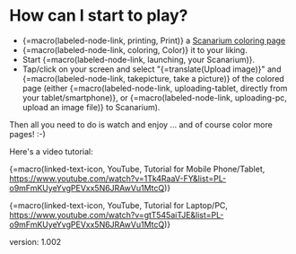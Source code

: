 # How can I start to play?

* {=macro(labeled-node-link, printing, Print)} a [Scanarium coloring page](https://scanarium.com/#pdfs)
* {=macro(labeled-node-link, coloring, Color)} it to your liking.
* Start {=macro(labeled-node-link, launching, your Scanarium)}.
* Tap/click on your screen and select "{=translate(Upload image)}" and {=macro(labeled-node-link, takepicture, take a picture)} of the colored page (either {=macro(labeled-node-link, uploading-tablet, directly from your tablet/smartphone)}, or {=macro(labeled-node-link, uploading-pc, upload an image file)} to Scanarium).

Then all you need to do is watch and enjoy ... and of course color more pages! :-)

Here's a video tutorial:

{=macro(linked-text-icon, YouTube, Tutorial for Mobile Phone/Tablet, https://www.youtube.com/watch?v=1Tk4RaaV-FY&list=PL-o9mFmKUyeYvgPEVxx5N6JRAwVu1MtcQ)}

{=macro(linked-text-icon, YouTube, Tutorial for Laptop/PC, https://www.youtube.com/watch?v=gtT545aiTJE&list=PL-o9mFmKUyeYvgPEVxx5N6JRAwVu1MtcQ)}

version: 1.002
